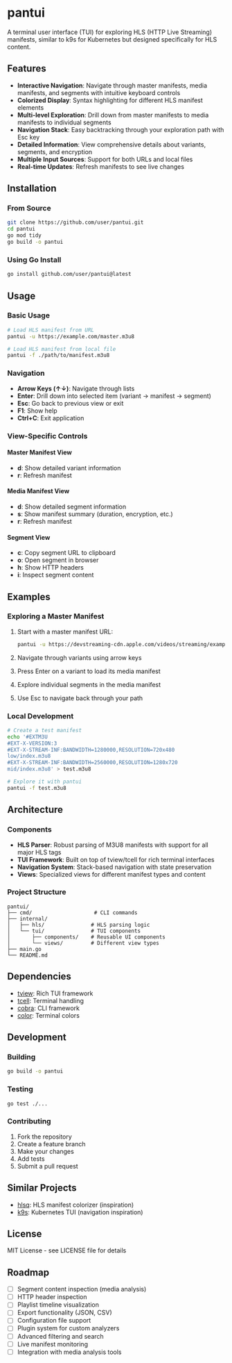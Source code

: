 # pantui

A terminal user interface (TUI) for exploring HLS (HTTP Live Streaming) manifests, similar to k9s for Kubernetes but designed specifically for HLS content.

## Features

- **Interactive Navigation**: Navigate through master manifests, media manifests, and segments with intuitive keyboard controls
- **Colorized Display**: Syntax highlighting for different HLS manifest elements
- **Multi-level Exploration**: Drill down from master manifests to media manifests to individual segments
- **Navigation Stack**: Easy backtracking through your exploration path with Esc key
- **Detailed Information**: View comprehensive details about variants, segments, and encryption
- **Multiple Input Sources**: Support for both URLs and local files
- **Real-time Updates**: Refresh manifests to see live changes

## Installation

### From Source

```bash
git clone https://github.com/user/pantui.git
cd pantui
go mod tidy
go build -o pantui
```

### Using Go Install

```bash
go install github.com/user/pantui@latest
```

## Usage

### Basic Usage

```bash
# Load HLS manifest from URL
pantui -u https://example.com/master.m3u8

# Load HLS manifest from local file
pantui -f ./path/to/manifest.m3u8
```

### Navigation

- **Arrow Keys (↑↓)**: Navigate through lists
- **Enter**: Drill down into selected item (variant → manifest → segment)
- **Esc**: Go back to previous view or exit
- **F1**: Show help
- **Ctrl+C**: Exit application

### View-Specific Controls

#### Master Manifest View
- **d**: Show detailed variant information
- **r**: Refresh manifest

#### Media Manifest View
- **d**: Show detailed segment information
- **s**: Show manifest summary (duration, encryption, etc.)
- **r**: Refresh manifest

#### Segment View
- **c**: Copy segment URL to clipboard
- **o**: Open segment in browser
- **h**: Show HTTP headers
- **i**: Inspect segment content

## Examples

### Exploring a Master Manifest

1. Start with a master manifest URL:
   ```bash
   pantui -u https://devstreaming-cdn.apple.com/videos/streaming/examples/img_bipbop_adv_example_fmp4/master.m3u8
   ```

2. Navigate through variants using arrow keys
3. Press Enter on a variant to load its media manifest
4. Explore individual segments in the media manifest
5. Use Esc to navigate back through your path

### Local Development

```bash
# Create a test manifest
echo '#EXTM3U
#EXT-X-VERSION:3
#EXT-X-STREAM-INF:BANDWIDTH=1280000,RESOLUTION=720x480
low/index.m3u8
#EXT-X-STREAM-INF:BANDWIDTH=2560000,RESOLUTION=1280x720
mid/index.m3u8' > test.m3u8

# Explore it with pantui
pantui -f test.m3u8
```

## Architecture

### Components

- **HLS Parser**: Robust parsing of M3U8 manifests with support for all major HLS tags
- **TUI Framework**: Built on top of tview/tcell for rich terminal interfaces
- **Navigation System**: Stack-based navigation with state preservation
- **Views**: Specialized views for different manifest types and content

### Project Structure

```
pantui/
├── cmd/                    # CLI commands
├── internal/
│   ├── hls/               # HLS parsing logic
│   └── tui/               # TUI components
│       ├── components/    # Reusable UI components
│       └── views/         # Different view types
├── main.go
└── README.md
```

## Dependencies

- [tview](https://github.com/rivo/tview): Rich TUI framework
- [tcell](https://github.com/gdamore/tcell): Terminal handling
- [cobra](https://github.com/spf13/cobra): CLI framework
- [color](https://github.com/fatih/color): Terminal colors

## Development

### Building

```bash
go build -o pantui
```

### Testing

```bash
go test ./...
```

### Contributing

1. Fork the repository
2. Create a feature branch
3. Make your changes
4. Add tests
5. Submit a pull request

## Similar Projects

- [hlsq](https://github.com/soldiermoth/hlsq): HLS manifest colorizer (inspiration)
- [k9s](https://github.com/derailed/k9s): Kubernetes TUI (navigation inspiration)

## License

MIT License - see LICENSE file for details

## Roadmap

- [ ] Segment content inspection (media analysis)
- [ ] HTTP header inspection
- [ ] Playlist timeline visualization
- [ ] Export functionality (JSON, CSV)
- [ ] Configuration file support
- [ ] Plugin system for custom analyzers
- [ ] Advanced filtering and search
- [ ] Live manifest monitoring
- [ ] Integration with media analysis tools
